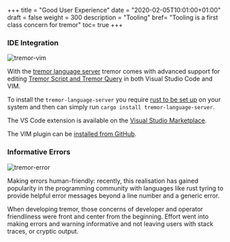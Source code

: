 +++
title = "Good User Experience"
date = "2020-02-05T10:01:00+01:00"
draft = false
weight = 300
description = "Tooling"
bref= "Tooling is a first class concern for tremor"
toc= true
+++

### IDE Integration

![tremor-vim](/img/tremor/tremor-vim.png)

With the [tremor language server](https://github.com/tremor-rs/tremor-language-server) tremor comes with advanced support for editing [Tremor Script and Tremor Query](https://tremor.rs/getting-started/scripting) in both Visual Studio Code and VIM.

To install the `tremor-language-server`  you require [rust to be set up](https://rustup.rs) on your system and then can simply run `cargo install tremor-language-server`.

The VS Code extension is available on the [Visual Studio Marketplace](https://marketplace.visualstudio.com/items?itemName=tremorproject.tremor-language-features).

The VIM plugin can be [installed from GitHub](https://github.com/tremor-rs/tremor-vim).

### Informative Errors

![tremor-error](/img/tremor/error.png)

Making errors human-friendly: recently, this realisation has gained popularity in the programming community with languages like rust tyring to provide helpful error messages beyond a line number and a generic error.

When developing tremor, those concerns of developer and operator friendliness were front and center from the beginning. Effort went into making errors and warning informative and not leaving users with stack traces, or cryptic output.
